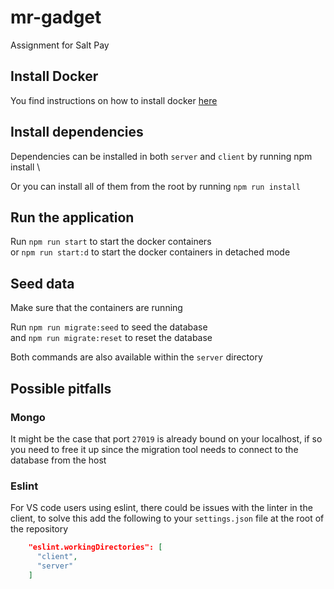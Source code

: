 # mr-gadget
Assignment for Salt Pay

## Install Docker

You find instructions on how to install docker [here](https://docs.docker.com/get-docker/)

## Install dependencies

Dependencies can be installed in both `server` and `client` by running npm install \

Or you can install all of them from the root by 
running `npm run install`

## Run the application

Run `npm run start` to start the docker containers \
or `npm run start:d` to start the docker containers in detached mode

## Seed data

Make sure that the containers are running

Run `npm run migrate:seed` to seed the database \
and `npm run migrate:reset` to reset the database

Both commands are also available within the `server` directory

## Possible pitfalls

### Mongo
It might be the case that port `27019` is already bound on your localhost, if so you need to free it up since the migration tool needs to connect to the database from the host

### Eslint

For VS code users using eslint, there could be issues with the linter in the client, to solve this add the following to your `settings.json` file at the root of the repository

```json
    "eslint.workingDirectories": [
      "client",
      "server"
    ]
```
